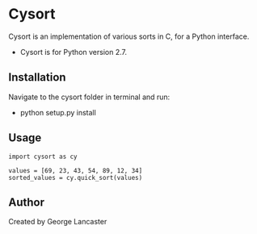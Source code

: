 Cysort
===============================================================================

Cysort is an implementation of various sorts in C, for a Python interface. 

- Cysort is for Python version 2.7.

Installation
-------------------------------------------------------------------------------
Navigate to the cysort folder in terminal and run:

- python setup.py install 

Usage
-------------------------------------------------------------------------------

```
import cysort as cy

values = [69, 23, 43, 54, 89, 12, 34]
sorted_values = cy.quick_sort(values)
```
Author
-------------------------------------------------------------------------------
Created by George Lancaster